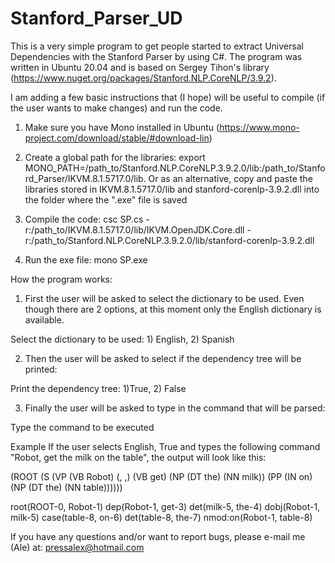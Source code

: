 # Stanford_Parser_UD

This is a very simple program to get people started to extract Universal Dependencies with the Stanford Parser by using C#. The program was written in Ubuntu 20.04 and is based on Sergey Tihon's library (https://www.nuget.org/packages/Stanford.NLP.CoreNLP/3.9.2). 

I am adding a few basic instructions that (I hope) will be useful to compile (if the user wants to make changes) and run the code.

1) Make sure you have Mono installed in Ubuntu (https://www.mono-project.com/download/stable/#download-lin)

2) Create a global path for the libraries: export MONO_PATH=/path_to/Stanford.NLP.CoreNLP.3.9.2.0/lib:/path_to/Stanford_Parser/IKVM.8.1.5717.0/lib. Or as an alternative, copy and paste the libraries stored in IKVM.8.1.5717.0/lib and stanford-corenlp-3.9.2.dll into the folder where the ".exe" file is saved

3) Compile the code: csc SP.cs -r:/path_to/IKVM.8.1.5717.0/lib/IKVM.OpenJDK.Core.dll -r:/path_to/Stanford.NLP.CoreNLP.3.9.2.0/lib/stanford-corenlp-3.9.2.dll

4) Run the exe file: mono SP.exe


How the program works:

1) First the user will be asked to select the dictionary to be used. Even though there are 2 options, at this moment only the English dictionary is available.

Select the dictionary to be used: 1) English, 2) Spanish


2) Then the user will be asked to select if the dependency tree will be printed:

Print the dependency tree: 1)True, 2) False


3) Finally the user will be asked to type in the command that will be parsed:

Type the command to be executed


Example
If the user selects English, True and types the following command "Robot, get the milk on the table", the output will look like this:

(ROOT
  (S
    (VP (VB Robot) (, ,) (VB get)
      (NP (DT the) (NN milk))
      (PP (IN on)
        (NP (DT the) (NN table))))))

root(ROOT-0, Robot-1)
dep(Robot-1, get-3)
det(milk-5, the-4)
dobj(Robot-1, milk-5)
case(table-8, on-6)
det(table-8, the-7)
nmod:on(Robot-1, table-8)

If you have any questions and/or want to report bugs, please e-mail me (Ale) at: pressalex@hotmail.com
